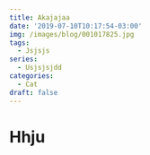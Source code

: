 ```yaml
---
title: Akajajaa
date: '2019-07-10T10:17:54-03:00'
img: /images/blog/001017825.jpg
tags:
  - Jsjsjs
series:
  - Usjsjsjdd
categories:
  - Cat
draft: false
---
```

# Hhju
